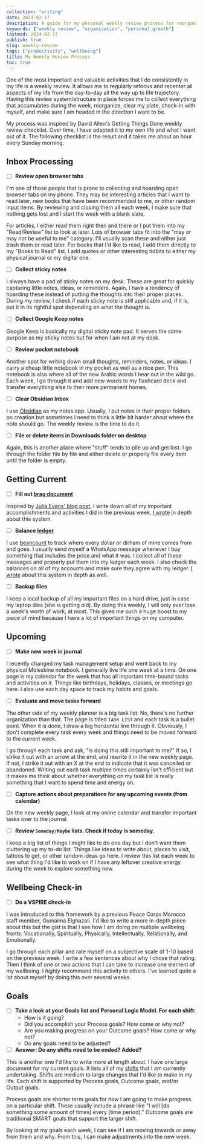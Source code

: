 ```yaml
---
collection: "writing"
date: 2024-02-17
description: A guide for my personal weekly review process for reorganizing, clearing my plate, checking-in with myself, and re-aligning my goals.
keywords: ["weekly review", "organization", "personal growth"]
lastmod: 2024-02-17
publish: true
slug: weekly-review
tags: ["productivity", "wellbeing"]
title: My Weekly Review Process
toc: true
---
```


One of the most important and valuable activities that I do consistently in my life is a weekly review. It allows me to regularly refocus and recenter all aspects of my life from the day-to-day all the way up to life trajectory. Having this review system/structure in place forces me to collect everything that accumulates during the week, reorganize, clear my plate, check-in with myself, and make sure I am headed in the direction I want to be.

My process was inspired by David Allen's Getting Things Done weekly review checklist. Over time, I have adapted it to my own life and what I want out of it. The following checklist is the result and it takes me about an hour every Sunday morning.

## Inbox Processing

- [ ] **Review open browser tabs**

I'm one of those people that is prone to collecting and hoarding open browser tabs on my phone. They may be interesting articles that I want to read later, new books that have been recommended to me, or other random input items. By reviewing and closing them all each week, I make sure that nothing gets lost and I start the week with a blank slate.

For articles, I either read them right then and there or I put them into my "Read/Review" list to look at later. Lots of browser tabs fit into the "may or may not be useful to me" category. I'll usually scan these and either just trash them or read later. For books that I'd like to read, I add them directly to my "Books to Read" list. I add quotes or other interesting tidbits to either my physical journal or my digital one.

- [ ] **Collect sticky notes**

I always have a pad of sticky notes on my desk. These are great for quickly capturing little notes, ideas, or reminders. Again, I have a tendency of hoarding these instead of putting the thoughts into their proper places. During my review, I check if each sticky note is still applicable and, if it is, put it in its rightful spot depending on what the thought is.

- [ ] **Collect Google Keep notes**

Google Keep is basically my digital sticky note pad. It serves the same purpose as my sticky notes but for when I am not at my desk.

- [ ] **Review pocket notebook**

Another spot for writing down small thoughts, reminders, notes, or ideas. I carry a cheap little notebook in my pocket as well as a nice pen. This notebook is also where all of the new Arabic words I hear out in the wild go. Each week, I go through it and add new words to my flashcard deck and transfer everything else to their more permanent homes.

- [ ] **Clear Obsidian Inbox**

I use [Obsidian](/writing/obsidian-pcv/) as my notes app. Usually, I put notes in their proper folders on creation but sometimes I need to think a little bit harder about where the note should go. The weekly review is the time to do it.

- [ ] **File or delete items in Downloads folder on desktop**

Again, this is another place where "stuff" tends to pile up and get lost. I go through the folder file by file and either delete or properly file every item until the folder is empty.

## Getting Current

- [ ] **Fill out [brag document](/writing/brag-document-as-a-pcv/)**

Inspired by [Julia Evans' blog post](https://jvns.ca/blog/brag-documents/), I write down all of my important accomplishments and activities I did in the previous week. [I wrote](/writing/brag-document-as-a-pcv/) in depth about this system.

- [ ] **Balance [ledger](/writing/finances-and-bookkeeping/)**

I use [beancount](https://github.com/beancount/beancount) to track where every dollar or dirham of mine comes from and goes. I usually send myself a WhatsApp message whenever I buy something that includes the price and what it was. I collect all of these messages and properly put them into my ledger each week. I also check the balances on all of my accounts and make sure they agree with my ledger. [I wrote](/writing/finances-and-bookkeeping/) about this system in depth as well.

- [ ] **Backup files**

I keep a local backup of all my important files on a hard drive, just in case my laptop dies (she is getting old). By doing this weekly, I will only ever lose a week's worth of work, at most. This gives me such a huge boost to my piece of mind because I have a lot of important things on my computer.

## Upcoming

- [ ] **Make new week in journal**

I recently changed my task management setup and went back to my physical Moleskine notebook. I generally live life one week at a time. On one page is my calendar for the week that has all important time-bound tasks and activities on it. Things like birthdays, holidays, classes, or meetings go here. I also use each day space to track my habits and goals.

- [ ] **Evaluate and move tasks forward**

The other side of my weekly planner is a big task list. No, there's no further organization than that. The page is titled `TASK LIST` and each task is a bullet point. When it is done, I draw a big horizontal line through it. Obviously, I don't complete every task every week and things need to be moved forward to the current week.

I go through each task and ask, "is doing this still important to me?" If so, I strike it out with an arrow at the end, and rewrite it in the new weekly page. If not, I strike it out with an X at the end to indicate that it was cancelled or abandoned. Writing out each task multiple times certainly isn't efficient but it makes me think about whether everything on my task list is really something that I want to spend time and energy on.

- [ ] **Capture actions about preparations for any upcoming events (from calendar)**

On the new weekly page, I look at my online calendar and transfer important tasks over to the journal.

- [ ] **Review `Someday/Maybe` lists. Check if today is someday.**

I keep a big list of things I might like to do one day but I don't want them cluttering up my to-do list. Things like ideas to write about, places to visit, tattoos to get, or other random ideas go here. I review this list each week to see what thing I'd like to work on if I have any leftover creative energy during the week to explore something new.

## Wellbeing Check-in

- [ ] **Do a VSPIRE check-in**

I was introduced to this framework by a previous Peace Corps Morocco staff member, Oumaima Elghazali. I'd like to write a more in-depth piece about this but the gist is that I see how I am doing on multiple wellbeing fronts: Vocationally, Spiritually, Physically, Intellectually, Relationally, and Emotionally.

I go through each pillar and rate myself on a subjective scale of 1-10 based on the previous week. I write a few sentences about why I chose that rating. Then I think of one or two actions that I can take to increase one element of my wellbeing. I _highly_ recommend this activity to others. I've learned quite a lot about myself by doing this over several weeks.

## Goals

- [ ] **Take a look at your Goals list and Personal Logic Model. For each shift:**
  - How is it going?
  - Did you accomplish your Process goals? How come or why not?
  - Are you making progress on your Outcome goals? How come or why not?
  - Do any goals need to be adjusted?
- [ ] **Answer: Do any shifts need to be ended? Added?**

This is another one I'd like to write more at length about. I have one large document for my current goals. It lists all of my [shifts](https://anatomy.1651.org/#0600-think-in-strata) that I am currently undertaking. Shifts are medium to large changes that I'd like to make in my life. Each shift is supported by Process goals, Outcome goals, and/or Output goals.

Process goals are shorter term goals for _how_ I am going to make progress on a particular shift. These usually include a phrase like "I will [do something some amount of times] every [time period]." Outcome goals are traditional SMART goals that support the larger shift.

By looking at my goals each week, I can see if I am moving towards or away from them and why. From this, I can make adjustments into the new week.
